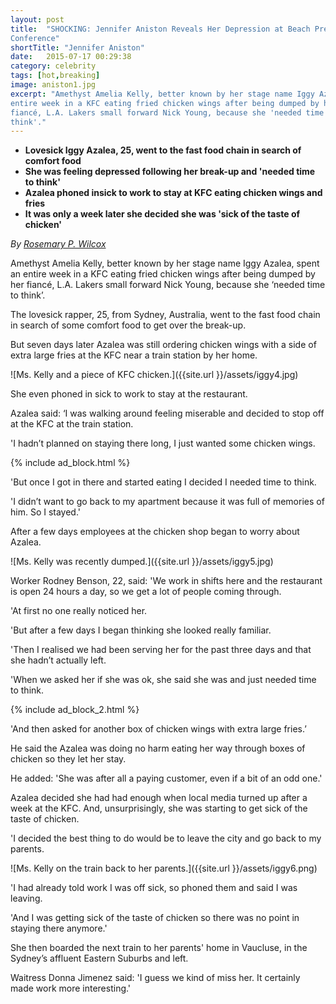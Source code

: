 ```yaml
---
layout: post
title:  "SHOCKING: Jennifer Aniston Reveals Her Depression at Beach Press
Conference"
shortTitle: "Jennifer Aniston"
date:   2015-07-17 00:29:38
category: celebrity
tags: [hot,breaking]
image: aniston1.jpg
excerpt: "Amethyst Amelia Kelly, better known by her stage name Iggy Azalea, spent an
entire week in a KFC eating fried chicken wings after being dumped by her
fiancé, L.A. Lakers small forward Nick Young, because she 'needed time to
think'."
---
```

- __Lovesick Iggy Azalea, 25, went to the fast food chain in search of comfort
  food__
- __She was feeling depressed following her break-up and 'needed time to
  think'__
- __Azalea phoned insick to work to stay at KFC eating chicken wings and fries__
- __It was only a week later she decided she was 'sick of the taste of chicken'__

*By [Rosemary P. Wilcox](http://google.com)*

Amethyst Amelia Kelly, better known by her stage name Iggy Azalea, spent an
entire week in a KFC eating fried chicken wings after being dumped by her
fiancé, L.A. Lakers small forward Nick Young, because she ‘needed time to
think’.

The lovesick rapper, 25, from Sydney, Australia, went to the fast food chain in
search of some comfort food to get over the break-up.

But seven days later Azalea was still ordering chicken wings with a side of
extra large fries at the KFC near a train station by her home.

![Ms. Kelly and a piece of KFC chicken.]({{site.url }}/assets/iggy4.jpg)

She even phoned in sick to work to stay at the restaurant. 

Azalea said: ‘I was walking around feeling miserable and decided to stop off at
the KFC at the train station.

'I hadn’t planned on staying there long, I just wanted some chicken wings.

{% include ad_block.html %}

'But once I got in there and started eating I decided I needed time to think.

'I didn’t want to go back to my apartment because it was full of memories of
him. So I stayed.'

After a few days employees at the chicken shop began to worry about Azalea.

![Ms. Kelly was recently dumped.]({{site.url }}/assets/iggy5.jpg)

Worker Rodney Benson, 22, said: 'We work in shifts here and the restaurant is
open 24 hours a day, so we get a lot of people coming through.

'At first no one really noticed her.

'But after a few days I began thinking she looked really familiar.

'Then I realised we had been serving her for the past three days and that she
hadn’t actually left.

'When we asked her if she was ok, she said she was and just needed time to
think.

{% include ad_block_2.html %}

'And then asked for another box of chicken wings with extra large fries.’

He said the Azalea was doing no harm eating her way through boxes of chicken so
they let her stay.

He added: 'She was after all a paying customer, even if a bit of an odd one.'

Azalea decided she had had enough when local media turned up after a week at
the KFC. And, unsurprisingly, she was starting to get sick of the taste of
chicken. 

'I decided the best thing to do would be to leave the city and go back to my
parents.


![Ms. Kelly on the train back to her parents.]({{site.url }}/assets/iggy6.png)

'I had already told work I was off sick, so phoned them and said I was leaving.

'And I was getting sick of the taste of chicken so there was no point in
staying there anymore.'

She then boarded the next train to her parents' home in Vaucluse, in the
Sydney’s affluent Eastern Suburbs and left.

Waitress Donna Jimenez said: 'I guess we kind of miss her. It certainly made
work more interesting.'

